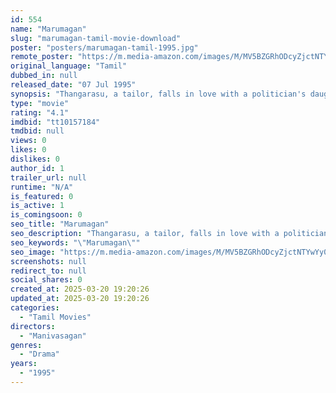 ```yaml
---
id: 554
name: "Marumagan"
slug: "marumagan-tamil-movie-download"
poster: "posters/marumagan-tamil-1995.jpg"
remote_poster: "https://m.media-amazon.com/images/M/MV5BZGRhODcyZjctNTYwYy00YzlhLWJjYTMtN2U4NzBmMjVmM2RlXkEyXkFqcGdeQXVyMTEzNzg0Mjkx._V1_SX300.jpg"
original_language: "Tamil"
dubbed_in: null
released_date: "07 Jul 1995"
synopsis: "Thangarasu, a tailor, falls in love with a politician's daughter. Her father tries to take advantage of this situation, while her mother objects to their marriage."
type: "movie"
rating: "4.1"
imdbid: "tt10157184"
tmdbid: null
views: 0
likes: 0
dislikes: 0
author_id: 1
trailer_url: null
runtime: "N/A"
is_featured: 0
is_active: 1
is_comingsoon: 0
seo_title: "Marumagan"
seo_description: "Thangarasu, a tailor, falls in love with a politician's daughter. Her father tries to take advantage of this situation, while her mother objects to their marriage."
seo_keywords: "\"Marumagan\""
seo_image: "https://m.media-amazon.com/images/M/MV5BZGRhODcyZjctNTYwYy00YzlhLWJjYTMtN2U4NzBmMjVmM2RlXkEyXkFqcGdeQXVyMTEzNzg0Mjkx._V1_SX300.jpg"
screenshots: null
redirect_to: null
social_shares: 0
created_at: 2025-03-20 19:20:26
updated_at: 2025-03-20 19:20:26
categories:
  - "Tamil Movies"
directors:
  - "Manivasagan"
genres:
  - "Drama"
years:
  - "1995"
---
```

